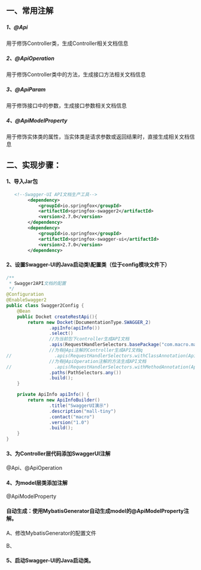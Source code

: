 ## 一、常用注解
##### 1、@Api
用于修饰Controller类，生成Controller相关文档信息
##### 2、@ApiOperation
用于修饰Controller类中的方法，生成接口方法相关文档信息
##### 3、@ApiParam
用于修饰接口中的参数，生成接口参数相关文档信息
##### 4、@ApiModelProperty
用于修饰实体类的属性，当实体类是请求参数或返回结果时，直接生成相关文档信息

## 二、实现步骤：
#### 1、导入Jar包
```xml
   <!--Swagger-UI API文档生产工具-->
        <dependency>
            <groupId>io.springfox</groupId>
            <artifactId>springfox-swagger2</artifactId>
            <version>2.7.0</version>
        </dependency>
        <dependency>
            <groupId>io.springfox</groupId>
            <artifactId>springfox-swagger-ui</artifactId>
            <version>2.7.0</version>
        </dependency>
```
#### 2、设置Swagger-UI的Java启动类\配置类（位于config模块文件下）
```java 
/**
 * Swagger2API文档的配置
 */
@Configuration
@EnableSwagger2
public class Swagger2Config {
	@Bean
	public Docket createRestApi(){
		return new Docket(DocumentationType.SWAGGER_2)
				.apiInfo(apiInfo())
				.select()
				//为当前包下controller生成API文档
				.apis(RequestHandlerSelectors.basePackage("com.macro.mall.tiny.controller"))
				//为有@Api注解的Controller生成API文档q
//                .apis(RequestHandlerSelectors.withClassAnnotation(Api.class))
				//为有@ApiOperation注解的方法生成API文档
//                .apis(RequestHandlerSelectors.withMethodAnnotation(ApiOperation.class))
				.paths(PathSelectors.any())
				.build();
	}

	private ApiInfo apiInfo() {
		return new ApiInfoBuilder()
				.title("SwaggerUI演示")
				.description("mall-tiny")
				.contact("macro")
				.version("1.0")
				.build();
	}
}

```
#### 3、为Controller层代码添加SwaggerUI注解
@Api、@ApiOperation

#### 4、为model层类添加注解
@ApiModelProperty
#### 自动生成：使用MybatisGenerator自动生成model的@ApiModelProperty注解。
A、修改MybatisGenerator的配置文件

B、

#### 5、启动Swagger-UI的Java启动类。

